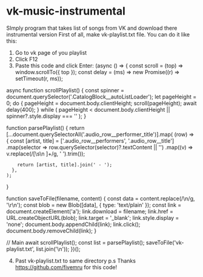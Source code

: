 # vk-music-instrumental
SImply program that takes list of songs from VK and download there instrumental version
First of all, make vk-playlist.txt file. You can do it like this:
1. Go to vk page of you playlist
2. Click F12
3. Paste this code and click Enter:
(async () => {
  const scroll = (top) => window.scrollTo({ top });
  const delay = (ms) => new Promise((r) => setTimeout(r, ms));

  async function scrollPlaylist() {
    const spinner = document.querySelector('.CatalogBlock__autoListLoader');
    let pageHeight = 0;
    do {
      pageHeight = document.body.clientHeight;
      scroll(pageHeight);
      await delay(400);
    } while (
      pageHeight < document.body.clientHeight ||
      spinner?.style.display === ''
    );
  }

  function parsePlaylist() {
    return [...document.querySelectorAll('.audio_row__performer_title')].map(
      (row) => {
        const [artist, title] = ['.audio_row__performers', '.audio_row__title']
          .map(selector => row.querySelector(selector)?.textContent || '')
          .map((v) => v.replace(/[\s\n ]+/g, ' ').trim());

        return [artist, title].join(' - ');
      },
    );
  }

  function saveToFile(filename, content) {
    const data = content.replace(/\n/g, '\r\n');
    const blob = new Blob([data], { type: 'text/plain' });
    const link = document.createElement('a');
    link.download = filename;
    link.href = URL.createObjectURL(blob);
    link.target = '_blank';
    link.style.display = 'none';
    document.body.appendChild(link);
    link.click();
    document.body.removeChild(link);
  }

  // Main
  await scrollPlaylist();
  const list = parsePlaylist();
  saveToFile('vk-playlist.txt', list.join('\n'));
})();

4. Past vk-playlist.txt to same directory
p.s Thanks https://github.com/fivemru for this code!
